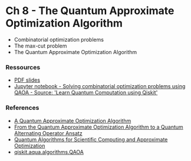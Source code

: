 # Ch 8 - The Quantum Approximate Optimization Algorithm
- Combinatorial optimization problems
- The max-cut problem
- The Quantum Approximate Optimization Algorithm

### Ressources

- [PDF slides]()
- [Jupyter notebook - Solving combinatorial optimization problems using QAOA - Source: 'Learn Quantum Computation using Qiskit'](https://github.com/bfedrici-phd/QC-2020-CPE/blob/master/Ch8/qaoa.ipynb)

### References
- [A Quantum Approximate Optimization Algorithm](https://arxiv.org/abs/1411.4028)
- [From the Quantum Approximate Optimization Algorithm to a Quantum Alternating Operator Ansatz](https://arxiv.org/abs/1709.03489)
- [Quantum Algorithms for Scientific Computing and Approximate Optimization](https://arxiv.org/abs/1805.03265)
- [qiskit.aqua.algorithms.QAOA](https://qiskit.org/documentation/apidoc/aqua/algorithms/algorithms.html#qiskit.aqua.algorithms.QAOA)
